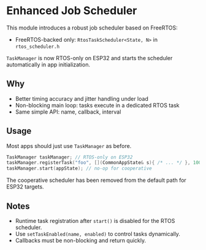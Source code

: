 # Enhanced Job Scheduler

This module introduces a robust job scheduler based on FreeRTOS:

- FreeRTOS-backed only: `RtosTaskScheduler<State, N>` in `rtos_scheduler.h`

`TaskManager` is now RTOS-only on ESP32 and starts the scheduler automatically in app initialization.

## Why

- Better timing accuracy and jitter handling under load
- Non-blocking main loop: tasks execute in a dedicated RTOS task
- Same simple API: name, callback, interval

## Usage

Most apps should just use `TaskManager` as before.

```cpp
TaskManager taskManager; // RTOS-only on ESP32
taskManager.registerTask("foo", [](CommonAppState& s){ /* ... */ }, 1000);
taskManager.start(appState); // no-op for cooperative
```

The cooperative scheduler has been removed from the default path for ESP32 targets.

## Notes

- Runtime task registration after `start()` is disabled for the RTOS scheduler.
- Use `setTaskEnabled(name, enabled)` to control tasks dynamically.
- Callbacks must be non-blocking and return quickly.


